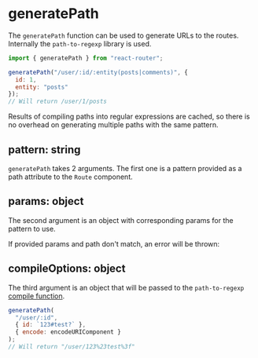 # generatePath

The `generatePath` function can be used to generate URLs to the routes. Internally the `path-to-regexp` library is used.

```js
import { generatePath } from "react-router";

generatePath("/user/:id/:entity(posts|comments)", {
  id: 1,
  entity: "posts"
});
// Will return /user/1/posts
```

Results of compiling paths into regular expressions are cached, so there is no overhead on generating multiple paths with the same pattern.

## pattern: string

`generatePath` takes 2 arguments. The first one is a pattern provided as a path attribute to the `Route` component.

## params: object

The second argument is an object with corresponding params for the pattern to use.

If provided params and path don't match, an error will be thrown:

## compileOptions: object

The third argument is an object that will be passed to the `path-to-regexp` [compile function](https://github.com/pillarjs/path-to-regexp#compile-reverse-path-to-regexp).

```js
generatePath(
  "/user/:id",
  { id: `123#test?` },
  { encode: encodeURIComponent }
);
// Will return "/user/123%23test%3f"
```
